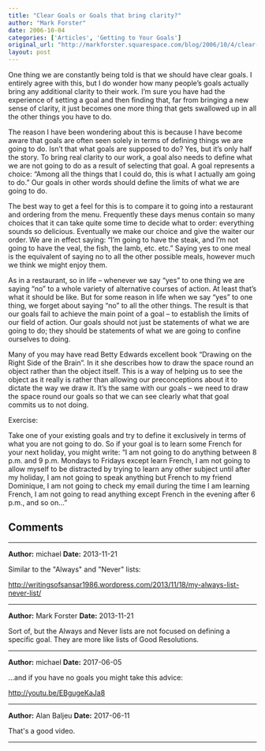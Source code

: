 ```yaml
---
title: "Clear Goals or Goals that bring clarity?"
author: "Mark Forster"
date: 2006-10-04
categories: ['Articles', 'Getting to Your Goals']
original_url: "http://markforster.squarespace.com/blog/2006/10/4/clear-goals-or-goals-that-bring-clarity.html"
layout: post
---
```


One thing we are constantly being told is that we should have clear goals. I entirely agree with this, but I do wonder how many people’s goals actually bring any additional clarity to their work. I’m sure you have had the experience of setting a goal and then finding that, far from bringing a new sense of clarity, it just becomes one more thing that gets swallowed up in all the other things you have to do.

The reason I have been wondering about this is because I have become aware that goals are often seen solely in terms of defining things we are going to do. Isn’t that what goals are supposed to do? Yes, but it’s only half the story. To bring real clarity to our work, a goal also needs to define what we are not going to do as a result of selecting that goal. A goal represents a choice: “Among all the things that I could do, this is what I actually am going to do.” Our goals in other words should define the limits of what we are going to do.

The best way to get a feel for this is to compare it to going into a restaurant and ordering from the menu. Frequently these days menus contain so many choices that it can take quite some time to decide what to order: everything sounds so delicious. Eventually we make our choice and give the waiter our order. We are in effect saying: “I’m going to have the steak, and I’m not going to have the veal, the fish, the lamb, etc. etc.” Saying yes to one meal is the equivalent of saying no to all the other possible meals, however much we think we might enjoy them.

As in a restaurant, so in life – whenever we say “yes” to one thing we are saying “no” to a whole variety of alternative courses of action. At least that’s what it should be like. But for some reason in life when we say “yes” to one thing, we forget about saying “no” to all the other things. The result is that our goals fail to achieve the main point of a goal – to establish the limits of our field of action. Our goals should not just be statements of what we are going to do; they should be statements of what we are going to confine ourselves to doing.

Many of you may have read Betty Edwards excellent book “Drawing on the Right Side of the Brain”. In it she describes how to draw the space round an object rather than the object itself. This is a way of helping us to see the object as it really is rather than allowing our preconceptions about it to dictate the way we draw it. It’s the same with our goals – we need to draw the space round our goals so that we can see clearly what that goal commits us to not doing.

Exercise:

Take one of your existing goals and try to define it exclusively in terms of what you are not going to do. So if your goal is to learn some French for your next holiday, you might write: “I am not going to do anything between 8 p.m. and 9 p.m. Mondays to Fridays except learn French, I am not going to allow myself to be distracted by trying to learn any other subject until after my holiday, I am not going to speak anything but French to my friend Dominique, I am not going to check my email during the time I am learning French, I am not going to read anything except French in the evening after 6 p.m., and so on…”


## Comments

---

**Author:** michael
**Date:** 2013-11-21

Similar to the "Always" and "Never" lists:  
  
<http://writingsofsansar1986.wordpress.com/2013/11/18/my-always-list-never-list/>

---

**Author:** Mark Forster
**Date:** 2013-11-21

Sort of, but the Always and Never lists are not focused on defining a specific goal. They are more like lists of Good Resolutions.

---

**Author:** michael
**Date:** 2017-06-05

...and if you have no goals you might take this advice:  
  
<http://youtu.be/EBgugeKaJa8>

---

**Author:** Alan Baljeu
**Date:** 2017-06-11

That's a good video.

---
